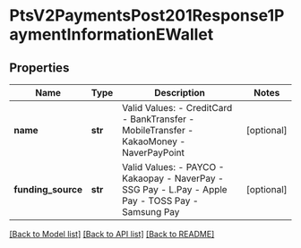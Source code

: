 # PtsV2PaymentsPost201Response1PaymentInformationEWallet

## Properties
Name | Type | Description | Notes
------------ | ------------- | ------------- | -------------
**name** | **str** | Valid Values: - CreditCard - BankTransfer - MobileTransfer - KakaoMoney - NaverPayPoint  | [optional] 
**funding_source** | **str** | Valid Values: - PAYCO - Kakaopay - NaverPay - SSG Pay - L.Pay - Apple Pay - TOSS Pay - Samsung Pay  | [optional] 

[[Back to Model list]](../README.md#documentation-for-models) [[Back to API list]](../README.md#documentation-for-api-endpoints) [[Back to README]](../README.md)


